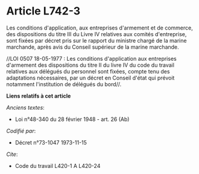 # Article L742-3

Les conditions d'application, aux entreprises d'armement et de commerce, des dispositions du titre III du Livre IV relatives
aux comités d'entreprise, sont fixées par décret pris sur le rapport du ministre chargé de la marine marchande, après avis du
Conseil supérieur de la marine marchande.

//LOI  0507 18-05-1977 : Les conditions d'application aux entreprises d'armement des dispositions du titre II du livre IV du
code du travail relatives aux délégués du personnel sont fixées, compte tenu des adaptations nécessaires, par un décret en
Conseil d'état qui prévoit notamment l'institution de délégués du bord//.

**Liens relatifs à cet article**

_Anciens textes_:

  - Loi n°48-340 du 28 février 1948 - art. 26 (Ab)

_Codifié par_:

  - Décret n°73-1047 1973-11-15

_Cite_:

  - Code du travail L420-1 A L420-24
